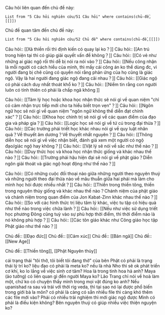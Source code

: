 Câu hỏi liên quan đến chủ đề này:
```dataview
List from "5 Câu hỏi nghiên cứu/51 Câu hỏi" where contains(chủ-đề,[[]]) 
```

Chủ đề quan tâm đến chủ đề này:
```dataview
List from "5 Câu hỏi nghiên cứu/52 Chủ đề" where contains(chủ-đề,[[]]) 
```

Câu hỏi:: [[Xả thiền rồi thì định kiến có quay lại ko？]] 
Câu hỏi:: [[An trú trong hiện tại thì có giúp giải quyết vấn đề không？]]
Câu hỏi:: [[Có vẻ như những ai giác ngộ rồi thì dễ bị nói ra nói vào？]]
Câu hỏi:: [[Nếu công nhận là mỗi người có cách hiểu của mình, thì mấy cái công án ko thể dùng đc, vì người đang bị chê cũng có quyền nói rằng phản ứng của họ cũng là giác ngộ. Vậy là hai người đang giác ngộ đang cãi nhau？]] 
Câu hỏi:: [[Giác ngộ có phải cách duy nhất thoát khổ ko？]]
Câu hỏi:: [[Niềm tin rằng con người luôn có tính thiên có phải là chấp ngã không  ]]


Câu hỏi:: [[Tâm lý học hoặc khoa học nhận thức sẽ nói gì về quan niệm "chỉ có cảm nhận trực tiếp mới cho ta hiểu biết trọn vẹn"？]]
Câu hỏi:: [[Ngôn ngữ học sẽ nói gì về quan niệm "ngôn ngữ không thể diễn đạt chính xác"？]]
Câu hỏi:: [[Khoa học chính trị sẽ nói gì về các quan điểm của đạo gia và pháp gia？]]
Câu hỏi:: [[Logic học sẽ nói gì về tứ cú trong đại thừa？]]
Câu hỏi:: [[Các trường phái triết học khác nhau nói gì về quy luật nhân quả？Về thuyết âm dương？Về thuyết nhất nguyên？]]
Câu hỏi:: [[Thông diễn học sẽ nói gì về việc nhận biết, đánh giá xem một người có ngộ đạo/giác ngộ hay không？]]
Câu hỏi:: [[Vật lý sẽ nói về sắc như thế nào？]]
Câu hỏi:: [[Duy thức học và khoa học nhận thức giống và khác nhau thế nào？]]
Câu hỏi:: [[Trường phái hậu hiện đại sẽ nói gì về phật giáo？Diễn ngôn giải thoát và giác ngộ hoạt động như thế nào？]]
	
Câu hỏi:: [[Có những cuộc đối thoại nào giữa những người theo nguyên thuỷ và những người theo đại thừa nào về mâu thuẫn giữa hai phái mà làm cho mình học hỏi được nhiều nhất？]]
Câu hỏi:: [[Thiền trong thiền tông, thiền trong nguyên thủy giống và khác nhau thế nào？Chánh niệm của phật giáo và chánh niệm trong quan điểm của Jon Kabat-Zinn khác nhau thế nào？]]
Câu hỏi:: [[So với các hình thức trị liệu tâm lý khác, việc tu tập có hiệu quả như thế nào trong việc chữa lành？]]
Câu hỏi:: [[Nếu như việc sử dụng triết học phương Đông cũng tuỳ vào sự phù hợp thời điểm, thì thời điểm nào là nó không phù hợp？]]
Câu hỏi:: [[Các tôn giáo khác như Công giáo học tập Phật giáo như thế nào？]]


Chủ đề:: [[Đạo đức]]
Chủ đề:: [[Cảm xúc]]
Chủ đề:: [[Bản ngã]]
Chủ đề:: [[New Age]]

Chủ đề:: [[Thiền tông]], [[Phật Nguyên thủy]]

cái trạng thái "tôi thở, tôi biết tôi đang thở" của bên Phật có phải là trạng thái lý trí ko?
liệu đạo có phải là meta ko?
nếu là nhà Nho thì sẽ ok phát triển cơ khí, ko lo lắng về việc sinh cơ tâm?
Hoa là trong tinh hoa hả anh?
Maya (ảo tưởng) có liên quan gì đến người Maya ko?
Lão Trang chỉ nói về hoà làm một, chứ ko có chuyện thấy mình trong mọi vật đúng ko anh?
Nếu upanishad ra sau và trái với thời rig veda, thì tại sao nó lại được phổ biến trong giới bà la môn?
có phải là càng có sẵn nhiều file thì càng khó thêm các file mới vào?
Phải có nhiều trải nghiệm thì mới giác ngộ được
Mình có phải là điều kiện không?
Bên nguyên thuỷ có giúp nhiều việc thiện nguyện ko?

